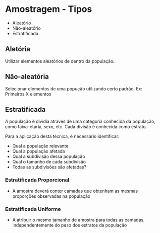 # Amostragem - Tipos

- Aleatório
- Não-aleatório
- Estratificada

## Aletória

Utilizar elementos aleatórios de dentro da população.

## Não-aleatória

Selecionar elementos de uma popução utilizando certo padrão. Ex: Primeiros X elementos

## Estratificada

A população é dividia através de uma categoria conhecida da população, como faixa-etária, sexo, etc.
Cada divisão é conhecida como estrato.

Para a aplicação desta técnica, é necessário identificar:

- Qual a população relevante
- Qual a população afetada
- Qual a subdivisão dessa população
- Qual o tamanho de cada subdivisão
- Todas as subdivisões são afetadas?

### Estratificada Proporcional

- A amostra deverá conter camadas que obtenham as mesmas proporções observadas na população

### Estratificada Uniforme

- A atribuir o mesmo tamanho de amostra para todas as camadas, independentemente do peso dos estratos da população